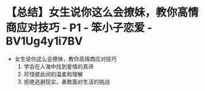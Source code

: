 # 【总结】女生说你这么会撩妹，教你高情商应对技巧 - P1 - 笨小子恋爱 - BV1Ug4y1i7BV

-   女生说你这么会撩妹，教你高情商应对技巧
    1.  学会在人海中找到爱情的真谛
    2.  珍惜彼此间的温柔和理解
    3.  拒绝逃避现实，勇敢面对生活的挑战